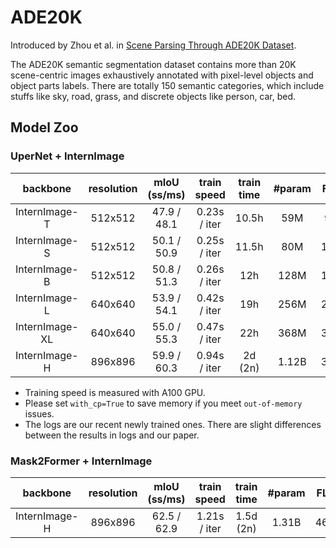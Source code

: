 # ADE20K

Introduced by Zhou et al. in [Scene Parsing Through ADE20K Dataset](https://paperswithcode.com/paper/scene-parsing-through-ade20k-dataset).

The ADE20K semantic segmentation dataset contains more than 20K scene-centric images exhaustively annotated with pixel-level objects and object parts labels. There are totally 150 semantic categories, which include stuffs like sky, road, grass, and discrete objects like person, car, bed.


## Model Zoo

### UperNet + InternImage


| backbone       | resolution | mIoU (ss/ms) | train speed | train time | #param | FLOPs | Config | Download            |
|:--------------:|:----------:|:-----------:|:-----------:|:----------:|:-------:|:-----:|:-----:|:-------------------:|
| InternImage-T  | 512x512    | 47.9 / 48.1  | 0.23s / iter       | 10.5h      | 59M     | 944G  | [config](./upernet_internimage_t_512_160k_ade20k.py) | [ckpt](https://huggingface.co/OpenGVLab/InternImage/resolve/main/upernet_internimage_t_512_160k_ade20k.pth) \| [log](https://huggingface.co/OpenGVLab/InternImage/raw/main/upernet_internimage_t_512_160k_ade20k.log.json)   | 
| InternImage-S  | 512x512    | 50.1 / 50.9  | 0.25s / iter       | 11.5h      | 80M     | 1017G | [config](./upernet_internimage_s_512_160k_ade20k.py)  | [ckpt](https://huggingface.co/OpenGVLab/InternImage/resolve/main/upernet_internimage_s_512_160k_ade20k.pth) \| [log](https://huggingface.co/OpenGVLab/InternImage/raw/main/upernet_internimage_s_512_160k_ade20k.log.json)  | 
| InternImage-B  | 512x512    | 50.8 / 51.3  | 0.26s / iter       | 12h        | 128M    | 1185G | [config](./upernet_internimage_b_512_160k_ade20k.py) | [ckpt](https://huggingface.co/OpenGVLab/InternImage/resolve/main/upernet_internimage_b_512_160k_ade20k.pth) \| [log](https://huggingface.co/OpenGVLab/InternImage/raw/main/upernet_internimage_b_512_160k_ade20k.log.json)  | 
| InternImage-L  | 640x640    | 53.9 / 54.1  | 0.42s / iter       | 19h        | 256M    | 2526G | [config](./upernet_internimage_l_640_160k_ade20k.py)| [ckpt](https://huggingface.co/OpenGVLab/InternImage/resolve/main/upernet_internimage_l_640_160k_ade20k.pth) \| [log](https://huggingface.co/OpenGVLab/InternImage/raw/main/upernet_internimage_l_640_160k_ade20k.log.json)  | 
| InternImage-XL | 640x640    | 55.0 / 55.3  | 0.47s / iter       | 22h        | 368M    | 3142G | [config](./upernet_internimage_xl_640_160k_ade20k.py) | [ckpt](https://huggingface.co/OpenGVLab/InternImage/resolve/main/upernet_internimage_xl_640_160k_ade20k.pth) \| [log](https://huggingface.co/OpenGVLab/InternImage/raw/main/upernet_internimage_xl_640_160k_ade20k.log.json) | 
| InternImage-H  | 896x896    | 59.9 / 60.3  | 0.94s / iter       | 2d (2n)       | 1.12B    | 3566G | [config](./upernet_internimage_h_896_160k_ade20k.py) | [ckpt](https://huggingface.co/OpenGVLab/InternImage/resolve/main/upernet_internimage_h_896_160k_ade20k.pth) \| [log](https://huggingface.co/OpenGVLab/InternImage/raw/main/upernet_internimage_h_896_160k_ade20k.log.json) | 

- Training speed is measured with A100 GPU.
- Please set `with_cp=True` to save memory if you meet `out-of-memory` issues.
- The logs are our recent newly trained ones. There are slight differences between the results in logs and our paper.


### Mask2Former + InternImage

| backbone       | resolution | mIoU (ss/ms) | train speed | train time | #param | FLOPs | Config | Download            |
|:--------------:|:----------:|:-----------:|:-----------:|:----------:|:-------:|:-----:|:-----:|:-------------------:|
| InternImage-H  | 896x896    | 62.5 / 62.9  | 1.21s / iter       | 1.5d (2n)       | 1.31B    | 4635G | [config](./mask2former_internimage_h_896_80k_cocostuff2ade20k_ss.py) | [ckpt](https://huggingface.co/OpenGVLab/InternImage/resolve/main/mask2former_internimage_h_896_80k_cocostuff2ade20k.pth) \| [log](https://huggingface.co/OpenGVLab/InternImage/raw/main/mask2former_internimage_h_896_80k_cocostuff2ade20k.log.json) |
